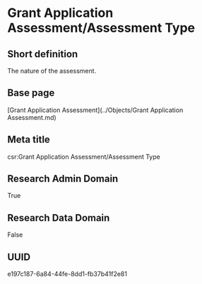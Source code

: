 # Grant Application Assessment/Assessment Type
## Short definition
The nature of the assessment.
## Base page
[Grant Application Assessment](../Objects/Grant Application Assessment.md)
## Meta title
csr:Grant Application Assessment/Assessment Type
## Research Admin Domain
True
## Research Data Domain
False
## UUID
e197c187-6a84-44fe-8dd1-fb37b41f2e81
